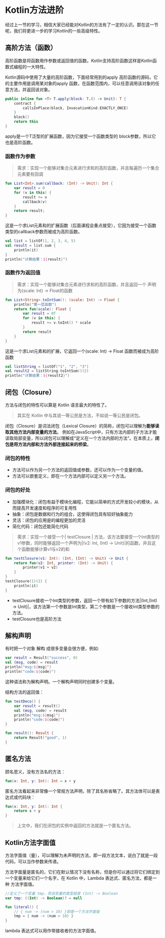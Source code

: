# Kotlin方法进阶

经过上一节的学习，相信大家已经能对Kotlin的方法有了一定的认识。那在这一节呢，我们将更进一步的学习Kotlin的一些高级特性。

## 高阶方法（函数）

高阶函数是将函数用作参数或返回值的函数。Kotlin支持高阶函数这样是Kotlin函数式编程的一大特性。

Kotlin源码中使用了大量的高阶函数，下面经常用到的apply 高阶函数的源码，它的主要作用是调用某对象的apply 函数，在函数范围内，可以任意调用该对象的任意方法，并返回该对象。

```kotlin
public inline fun <T> T.apply(block: T.() -> Unit): T {
    contract {
        callsInPlace(block, InvocationKind.EXACTLY_ONCE)
    }
    block()
    return this
}
```

apply是一个T泛型的扩展函数，因为它接受一个函数类型的 block参数，所以它也是高阶函数。

### 函数作为参数

> 需求：实现一个能够对集合元素进行求和的高阶函数，并且每遍历一个集合元素要有回调

```kotlin
fun List<Int>.sum(callback: (Int) -> Unit): Int {
    var result = 0
    for (v in this) {
        result += v
        callback(v)
    }
    return result;
}
```

这是一个求List元素和的扩展函数（后面课程会重点接受），它因为接受一个函数类型的callback参数而被成为高阶函数。

```kotlin
val list = listOf(1, 2, 3, 4, 5)
val result = list.sum {
    println(it)
}
println("计算结果：${result}")
```

### 函数作为返回值

> 需求：实现一个能够对集合元素进行求和的高阶函数，并且返回一个 声明为(scale: Int) -> Float的函数

```kotlin
fun List<String>.toIntSum(): (scale: Int) -> Float {
    println("第一层函数")
    return fun(scale): Float {
        var result = 0f
        for (v in this) {
            result += v.toInt() * scale
        }
        return result
    }
}
```

这是一个求List元素和的扩展，它返回一个(scale: Int) -> Float 函数而被成为高阶函数

```kotlin
val listString = listOf("1", "2", "3")
val result2 = listString.toIntSum()(2)
println("计算结果：${result2}")
```

## 闭包（Closure）

方法与闭包的特性可以算是 Kotlin 语言最大的特性了。

> 其实在 Kotlin 中与其说一等公民是方法，不如说一等公民是闭包。

闭包（Closure）是词法闭包（Lexical Closure）的简称，闭包可以理解为**能够读取其他方法内部变量的方法**。 例如在JavaScript中，只有方法内部的子方法才能读取局部变量，所以闭包可以理解成“定义在一个方法内部的方法“。在本质上，**闭包是将方法内部和方法外部连接起来的桥梁**。

### 闭包的特性

- 方法可以作为另一个方法的返回值或参数，还可以作为一个变量的值。
- 方法可以嵌套定义，即在一个方法内部可以定义另一个方法。

### 闭包的好处

- 加强模块化：闭包有益于模块化编程，它能以简单的方式开发较小的模块，从而提高开发速度和程序的可复用性
- 抽象：闭包是数据和行为的组合，这使得闭包具有较好抽象能力
- 灵活：闭包的应用是的编程更加的灵活
- 简化代码：闭包还能简化代码


> 需求：实现一个接受一个| testClosure | 方法，该方法要接受一个Int类型的v1参数，同时能够返回一个声明为|(v2: Int, (Int) -> Unit)|的函数，并且这个函数能够计算v1与v2的和

```kotlin
fun testClosure(v1: Int): (Int, (Int) -> Unit) -> Unit {
    return fun(v2: Int, printer: (Int) -> Unit) {
        printer(v1 + v2)
    }
}
testClosure(1)(2) {
    println(it)
}
```

- testClosure接收一个Int类型的参数，返回一个带有如下参数的方法|(Int,(Int) -> Unit)|，该方法第一个参数是Int类型，第二个参数是一个接收Int类型参数的方法。
- testClosure也是高阶方法

## 解构声明

有时把一个对象 解构 成很多变量会很方便，例如:

```kotlin
var result = Result("success", 0)
val (msg, code) = result
println("msg:${msg}")
println("code:${code}")
```

这种语法称为解构声明。一个解构声明同时创建多个变量。

结构方法的返回值：

```kotlin
fun testDeco() {
    var result = result()
    val (msg, code) = result
    println("msg:${msg}")
    println("code:${code}")
}

fun result(): Result {
    return Result("good", 1)
}
```

## 匿名方法

顾名思义，没有方法名的方法：

```kotlin
fun(x: Int, y: Int): Int = x + y
```

匿名方法看起来非常像一个常规方法声明，除了其名称省略了。其方法体可以是表达式或代码块：

```kotlin
fun(x: Int, y: Int): Int {
    return x + y
}
```

> 上文中，我们在闭包的实例中返回的方法就是一个匿名方法。

## Kotlin方法字面值

方法字面值（量），可以理解为未声明的方法，即一段方法文本，说白了就是一段代码，可以当作参数来传递。

方法字面量是匿名的，它们在默认情况下没有名称，但是你可以通过将它们绑定到一个变量来给它们一个名字，在 Kotlin 中，Lambda 表达式、匿名方法，都是一种 方法字面值。

```kotlin
//定义了一个变量 tmp，而该变量的类型就是 (Int) -> Boolean
var tmp: ((Int) -> Boolean)? = null

fun literal() {
    // { num -> (num > 10) }即是一个方法字面值
    tmp = { num -> (num > 10) }
}
```

lambda 表达式可以用作带接收者的方法字面值。